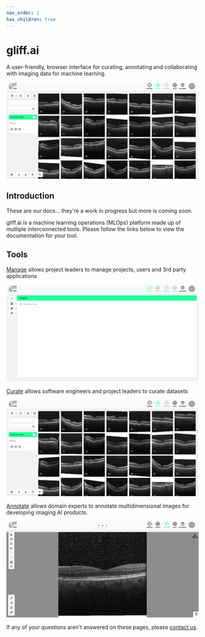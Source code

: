 ```yaml
---
nav_order: 1
has_children: true
---
```


# gliff.ai

A user-friendly, browser interface for curating, annotating and collaborating with imaging data for machine learning.

![Curate Screenshot](/assets/images/curate/curate.png)

## Introduction

These are our docs... they're a work in progress but more is coming soon.

gliff.ai is a machine learning operations (MLOps) platform made up of mutliple interconnected tools. Please follow the links below to view the documentation for your tool.

## Tools

[Manage](/manage) allows project leaders to manage projects, users and 3rd party applications

![Manage Screenshot](/assets/images/manage/manage_projects.png)

[Curate](/curate) allows software engineers and project leaders to curate datasets

![Curate Screenshot](/assets/images/curate/curate.png)

[Annotate](/annotate) allows domain experts to annotate multidimensional images for developing imaging AI products.

![Annotate Screenshot](/assets/images/annotate/annotate.png)

If any of your questions aren't answered on these pages, please [contact us](https://gliff.ai/contact).
